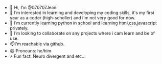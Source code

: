 - 👋 Hi, I’m @070707Jean
- 👀 I’m interested in learning and developing my coding skills, it's my first year as a coder (high-scholler) and i'm not very good for now.
- 🌱 I’m currently learning python in school and learning html,css,javascript privately.
- 💞️ I’m looking to collaborate on any projects where i cam learn and be of use.
- 📫I'm reachable via github.
- 😄 Pronouns: he/him
- ⚡ Fun fact: Neuro divergent and etc...

<!---
070707Jean/070707Jean is a ✨ special ✨ repository because its `README.md` (this file) appears on your GitHub profile.
You can click the Preview link to take a look at your changes.
--->

